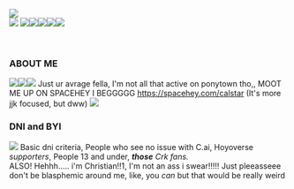 <img src="https://i.postimg.cc/SxmMkjnr/17f0baef-1130-4b5e-9c70-9f3727483ee8.jpg"><br/>    <img src="https://64.media.tumblr.com/c2ffe245bfdb77c69d59a135a1d018a5/079a29f6eaa1086a-5c/s100x200/36344baab8e85614c597ec9820fb776e3a652d50.gifv">       <img src="https://64.media.tumblr.com/2684f501bf41cd5fe88d93a601856638/079a29f6eaa1086a-20/s100x200/a1d05e3af60a10afdd5282d5c4a2b6b5be7387e5.pnj"><img src="https://64.media.tumblr.com/b614888b4bb8ec40b8dd8bdf4c401bf9/b0cc62591d5c9b8b-fa/s250x400/c842b4352690d5efd7ba750d91e562d1e9d711a1.pnj"><img src="https://64.media.tumblr.com/d6c6fc8eb703ccdc6d1c311056a8f670/b0cc62591d5c9b8b-e7/s250x400/66adb6513d93981f1711c5e08fe9de08e25a2077.pnj"><img src="https://64.media.tumblr.com/0c4ce0d1b0a762d67569fb47de6ee56c/b0cc62591d5c9b8b-0c/s250x400/2a9370931f54f8dc92a592067b9876be19246c87.pnj"><img src="https://64.media.tumblr.com/28cf22c6c0107de06a72c65577ab3c98/b0cc62591d5c9b8b-00/s250x400/d91ccb65c417df7fd64c7226a6b883a08b65f313.pnj">

<br/><h3>ABOUT ME</h3><img src="https://64.media.tumblr.com/78165da7f3a7a68b95f7602e9aa316e7/09759af727956db6-c6/s250x400/348c52013f66c7e43cdce5704d97c6b94e189aec.gifv"><img src="https://64.media.tumblr.com/cb2408652c1f5ba923da1e32fe5f3a6e/09759af727956db6-05/s250x400/92e8506a06565667c1049126b303fad74ebbd568.gifv"><img src="https://64.media.tumblr.com/f7d6903874a44b2ea3d41bf58b12f286/668d3fe8304f9427-07/s100x200/d9fb3cd4fcc710bba612cb3413e178160dfe8c2b.gifv"> Just ur avrage fella, I'm not all that active on ponytown tho,, MOOT ME UP ON SPACEHEY I BEGGGGG https://spacehey.com/calstar (It's more jjk focused, but dww) <img src="https://64.media.tumblr.com/27d56f420d34be14d29f852275692539/668d3fe8304f9427-8e/s100x200/86377b94ce843535b7d4272340a524b3b5cd343f.gifv">
<br/> <h3> DNI and BYI </h3> <img src="https://64.media.tumblr.com/a8cf7f82441cca85dcdce1a0b3cdea90/668d3fe8304f9427-8d/s100x200/f7661e877ca7269f2c51fa06e64250f59d2c94e2.gifv"> Basic dni criteria, People who see no issue with C.ai, Hoyoverse *supporters*, People 13 and under, ****those*** Crk fans.* 
<br/>
ALSO! Hehhh..... i'm Christian!!1, I'm not an ass i swear!!!!! Just pleeasseee don't be blasphemic around me, like, you *can* but that would be really weird



